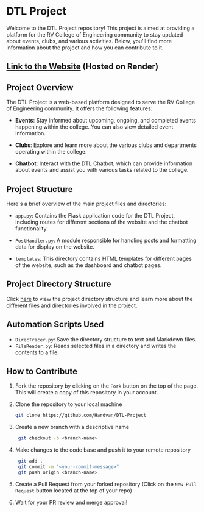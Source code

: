 # DTL Project

Welcome to the DTL Project repository! This project is aimed at providing a platform for the RV College of Engineering community to stay updated about events, clubs, and various activities. Below, you'll find more information about the project and how you can contribute to it.

## [Link to the Website](https://dtl-project-rvce.onrender.com/) (Hosted on Render)

## Project Overview

The DTL Project is a web-based platform designed to serve the RV College of Engineering community. It offers the following features:

- **Events**: Stay informed about upcoming, ongoing, and completed events happening within the college. You can also view detailed event information.

- **Clubs**: Explore and learn more about the various clubs and departments operating within the college.

- **Chatbot**: Interact with the DTL Chatbot, which can provide information about events and assist you with various tasks related to the college.

## Project Structure

Here's a brief overview of the main project files and directories:

- `app.py`: Contains the Flask application code for the DTL Project, including routes for different sections of the website and the chatbot functionality.

- `PostHandler.py`: A module responsible for handling posts and formatting data for display on the website.

- `templates`: This directory contains HTML templates for different pages of the website, such as the dashboard and chatbot pages.

## Project Directory Structure

Click [here](./directory_structure.md) to view the project directory structure and learn more about the different files and directories involved in the project.

## Automation Scripts Used

- `DirecTracer.py`: Save the directory structure to text and Markdown files.
- `FileReader.py`: Reads selected files in a directory and writes the contents to a file.

## How to Contribute

1. Fork the repository by clicking on the `Fork` button on the top of the page. This will create a copy of this repository in your account.

2. Clone the repository to your local machine

   ```bash
   git clone https://github.com/Hardvan/DTL-Project
   ```

3. Create a new branch with a descriptive name

   ```bash
    git checkout -b <branch-name>
   ```

4. Make changes to the code base and push it to your remote repository

   ```bash
    git add .
    git commit -m "<your-commit-message>"
    git push origin <branch-name>
   ```

5. Create a Pull Request from your forked repository (Click on the `New Pull Request` button located at the top of your repo)

6. Wait for your PR review and merge approval!
